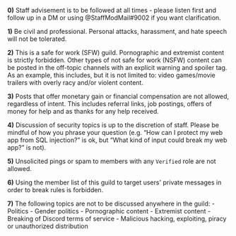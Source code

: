 **0)** Staff advisement is to be followed at all times - please listen first and follow up in a DM or using @StaffModMail#9002 if you want clarification.

**1)** Be civil and professional. Personal attacks, harassment, and hate speech will not be tolerated.

**2)** This is a safe for work (SFW) guild. Pornographic and extremist content is strictly forbidden. Other types of not safe for work (NSFW) content can be posted in the off-topic channels with an explicit warning and spoiler tag. As an example, this includes, but it is not limited to: video games/movie trailers with overly racy and/or violent content.

**3)** Posts that offer monetary gain or financial compensation are not allowed, regardless of intent. This includes referral links, job postings, offers of money for help and as thanks for any help received.

**4)** Discussion of security topics is up to the discretion of staff. Please be mindful of how you phrase your question (e.g. “How can I protect my web app from SQL injection?” is ok, but “What kind of input could break my web app?” is not).

**5)** Unsolicited pings or spam to members with any `Verified` role are not allowed.

**6)** Using the member list of this guild to target users' private messages in order to break rules is forbidden.

**7)** The following topics are not to be discussed anywhere in the guild:
    - Politics
    - Gender politics
    - Pornographic content
    - Extremist content
    - Breaking of Discord terms of service
    - Malicious hacking, exploiting, piracy or unauthorized distribution